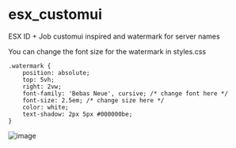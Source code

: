 # esx_customui
 
ESX ID + Job customui inspired and watermark for server names

You can change the font size for the watermark in styles.css
```
.watermark {
	position: absolute;
	top: 5vh;
	right: 2vw;
	font-family: 'Bebas Neue', cursive; /* change font here */
	font-size: 2.5em; /* change size here */
	color: white;
	text-shadow: 2px 5px #000000be;
}
```

![image](https://user-images.githubusercontent.com/60974759/113425806-b5702780-93fc-11eb-9337-3a62e26adc4c.png)
